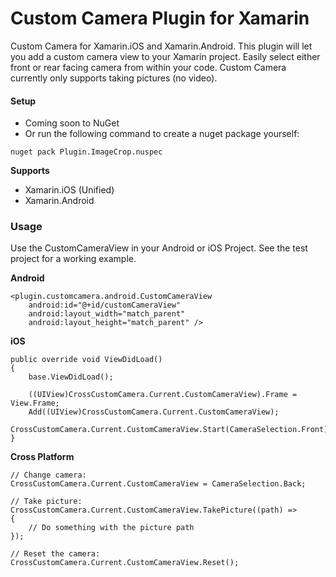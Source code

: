 # Custom Camera Plugin for Xamarin

Custom Camera for Xamarin.iOS and Xamarin.Android. This plugin will let you add a custom camera view to your Xamarin project. Easily select either front or rear facing camera from within your code. Custom Camera currently only supports taking pictures (no video).

#### Setup
* Coming soon to NuGet
* Or run the following command to create a nuget package yourself:
```
nuget pack Plugin.ImageCrop.nuspec
```

**Supports**
* Xamarin.iOS (Unified)
* Xamarin.Android

### Usage

Use the CustomCameraView in your Android or iOS Project. See the test project for a working example.

**Android**
```
<plugin.customcamera.android.CustomCameraView
	android:id="@+id/customCameraView"
	android:layout_width="match_parent"
	android:layout_height="match_parent" />
```

**iOS**
```
public override void ViewDidLoad()
{
	base.ViewDidLoad();
	
	((UIView)CrossCustomCamera.Current.CustomCameraView).Frame = View.Frame;
	Add((UIView)CrossCustomCamera.Current.CustomCameraView);
	CrossCustomCamera.Current.CustomCameraView.Start(CameraSelection.Front);
}
```
**Cross Platform**
```
// Change camera: 
CrossCustomCamera.Current.CustomCameraView = CameraSelection.Back;

// Take picture:
CrossCustomCamera.Current.CustomCameraView.TakePicture((path) =>
{
	// Do something with the picture path
});

// Reset the camera:
CrossCustomCamera.Current.CustomCameraView.Reset();
```
